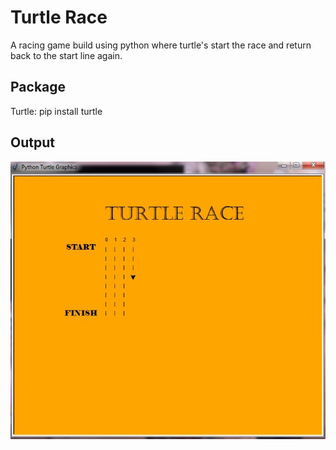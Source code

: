 
# Turtle Race

A racing game build using python where turtle's start the race and return back to the start line again.


## Package

Turtle: pip install turtle 

## Output

![App Screenshot](images/1.JPG)


